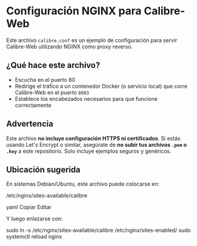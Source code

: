 # Configuración NGINX para Calibre-Web

Este archivo `calibre.conf` es un ejemplo de configuración para servir Calibre-Web utilizando NGINX como proxy reverso.

## ¿Qué hace este archivo?

- Escucha en el puerto 80
- Redirige el tráfico a un contenedor Docker (o servicio local) que corre Calibre-Web en el puerto `8083`
- Establece los encabezados necesarios para que funcione correctamente

## Advertencia

Este archivo **no incluye configuración HTTPS ni certificados**. Si estás usando Let's Encrypt o similar, asegúrate de **no subir tus archivos `.pem` o `.key`** a este repositorio. Solo incluye ejemplos seguros y genéricos.

## Ubicación sugerida

En sistemas Debian/Ubuntu, este archivo puede colocarse en:

/etc/nginx/sites-available/calibre

yaml
Copiar
Editar

Y luego enlazarse con:

sudo ln -s /etc/nginx/sites-available/calibre /etc/nginx/sites-enabled/
sudo systemctl reload nginx
